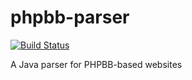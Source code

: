# phpbb-parser
[![Build Status](https://travis-ci.org/lukemaxwell/phpbb-parser.png?branch=master)](https://travis-ci.org/lukemaxwell/phpbbb-parser)

A Java parser for PHPBB-based websites
